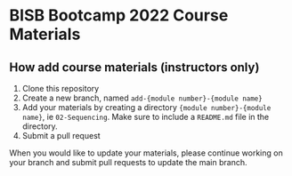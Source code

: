 # BISB Bootcamp 2022 Course Materials

## How add course materials (instructors only)

1. Clone this repository
2. Create a new branch, named `add-{module number}-{module name}`
3. Add your materials by creating a directory  `{module number}-{module name}`, ie `02-Sequencing`. Make sure to include a `README.md` file in the directory.
4. Submit a pull request

When you would like to update your materials, please continue working on your branch and submit pull requests to update the main branch.
